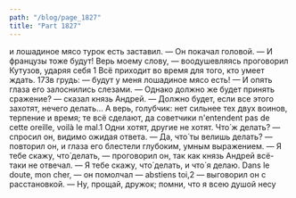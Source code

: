 ```yaml
---
path: "/blog/page_1827"
title: "Part 1827"
---
```


и лошадиное мясо турок есть заставил. — Он покачал головой. — И французы тоже будут! Верь моему слову, — воодушевляясь проговорил Кутузов, ударяя себя 1 Всё приходит во время для того, кто умеет ждать.
173в грудь: — будут у меня лошадиное мясо есть! — И опять глаза его залоснились слезами.
— Однако должно же будет принять сражение? — сказал князь Андрей.
— Должно будет, если все этого захотят, нечего делать... А верь, голубчик: нет сильнее тех двух воинов, терпение и время; те всё сделают, да советчики n'entendent pas de cette oreille, voilà le mal.1 Одни хотят, другие не хотят. Что́ ж делать? — спросил он, видимо ожидая ответа. — Да, что́ ты велишь делать? — повторил он, и глаза его блестели глубоким, умным выражением. — Я тебе скажу, что́ делать, — проговорил он, так как князь Андрей всё-таки не отвечал. — Я тебе скажу, что́ делать, и что́ я делаю. Dans le doute, mon cher, — он помолчал — abstiens toi,2 — выговорил он с расстановкой.
— Ну, прощай, дружок; помни, что я всею душой несу
